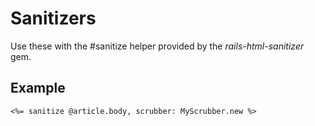 # Sanitizers
Use these with the #sanitize helper provided by the *rails-html-sanitizer* gem.

## Example
```
<%= sanitize @article.body, scrubber: MyScrubber.new %>
```